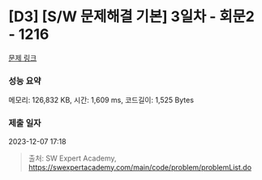 # [D3] [S/W 문제해결 기본] 3일차 - 회문2 - 1216 

[문제 링크](https://swexpertacademy.com/main/code/problem/problemDetail.do?contestProbId=AV14Rq5aABUCFAYi) 

### 성능 요약

메모리: 126,832 KB, 시간: 1,609 ms, 코드길이: 1,525 Bytes

### 제출 일자

2023-12-07 17:18



> 출처: SW Expert Academy, https://swexpertacademy.com/main/code/problem/problemList.do